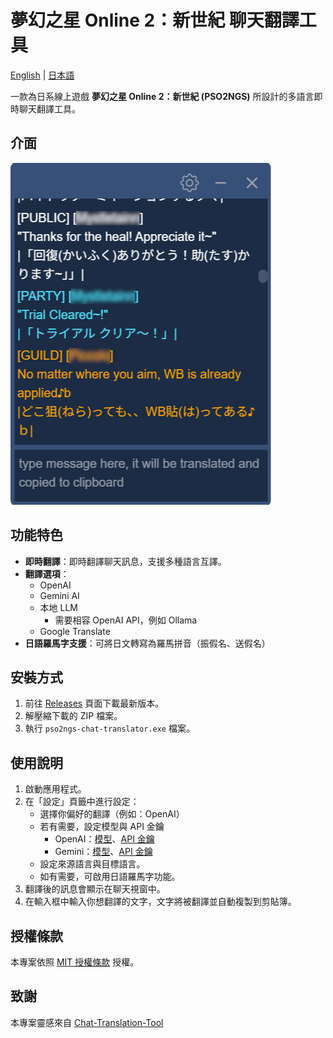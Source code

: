 # 夢幻之星 Online 2：新世紀 聊天翻譯工具

[English](./README.md) | [日本語](./README-JA.md)

一款為日系線上遊戲 **夢幻之星 Online 2：新世紀 (PSO2NGS)** 所設計的多語言即時聊天翻譯工具。

## 介面

![介面](/docs/images/user_interface.png)

## 功能特色

- **即時翻譯**：即時翻譯聊天訊息，支援多種語言互譯。
- **翻譯選項**：
  - OpenAI
  - Gemini AI
  - 本地 LLM
    - 需要相容 OpenAI API，例如 Ollama
  - Google Translate
- **日語羅馬字支援**：可將日文轉寫為羅馬拼音（振假名、送假名）

## 安裝方式

1. 前往 [Releases](https://github.com/lai19190/pso2ngs-chat-translator/releases) 頁面下載最新版本。
2. 解壓縮下載的 ZIP 檔案。
3. 執行 `pso2ngs-chat-translator.exe` 檔案。

## 使用說明

1. 啟動應用程式。
2. 在「設定」頁籤中進行設定：
   - 選擇你偏好的翻譯（例如：OpenAI）
   - 若有需要，設定模型與 API 金鑰
     - OpenAI：[模型](https://platform.openai.com/docs/models)、[API 金鑰](https://platform.openai.com/api-keys)
     - Gemini：[模型](https://ai.google.dev/gemini-api/docs/models)、[API 金鑰](https://ai.google.dev/gemini-api/docs/api-key)
   - 設定來源語言與目標語言。
   - 如有需要，可啟用日語羅馬字功能。
3. 翻譯後的訊息會顯示在聊天視窗中。
4. 在輸入框中輸入你想翻譯的文字，文字將被翻譯並自動複製到剪貼簿。

## 授權條款

本專案依照 [MIT 授權條款](./LICENSE) 授權。

## 致謝

本專案靈感來自 [Chat-Translation-Tool](https://github.com/BigCuteDonut/Chat-Translation-Tool/)
